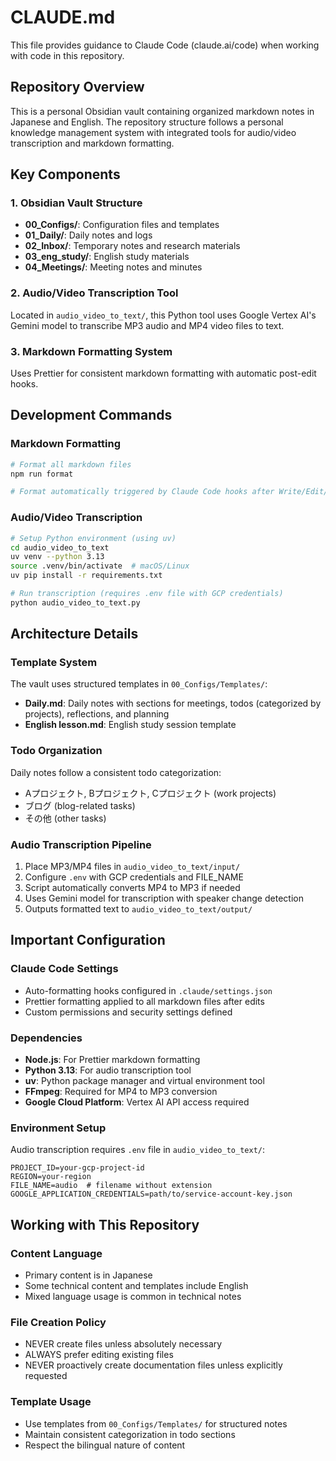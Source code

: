 # CLAUDE.md

This file provides guidance to Claude Code (claude.ai/code) when working with code in this repository.

## Repository Overview

This is a personal Obsidian vault containing organized markdown notes in Japanese and English. The repository structure follows a personal knowledge management system with integrated tools for audio/video transcription and markdown formatting.

## Key Components

### 1. Obsidian Vault Structure

- **00_Configs/**: Configuration files and templates
- **01_Daily/**: Daily notes and logs
- **02_Inbox/**: Temporary notes and research materials
- **03_eng_study/**: English study materials
- **04_Meetings/**: Meeting notes and minutes

### 2. Audio/Video Transcription Tool

Located in `audio_video_to_text/`, this Python tool uses Google Vertex AI's Gemini model to transcribe MP3 audio and MP4 video files to text.

### 3. Markdown Formatting System

Uses Prettier for consistent markdown formatting with automatic post-edit hooks.

## Development Commands

### Markdown Formatting

```bash
# Format all markdown files
npm run format

# Format automatically triggered by Claude Code hooks after Write/Edit/MultiEdit operations
```

### Audio/Video Transcription

```bash
# Setup Python environment (using uv)
cd audio_video_to_text
uv venv --python 3.13
source .venv/bin/activate  # macOS/Linux
uv pip install -r requirements.txt

# Run transcription (requires .env file with GCP credentials)
python audio_video_to_text.py
```

## Architecture Details

### Template System

The vault uses structured templates in `00_Configs/Templates/`:

- **Daily.md**: Daily notes with sections for meetings, todos (categorized by projects), reflections, and planning
- **English lesson.md**: English study session template

### Todo Organization

Daily notes follow a consistent todo categorization:

- Aプロジェクト, Bプロジェクト, Cプロジェクト (work projects)
- ブログ (blog-related tasks)
- その他 (other tasks)

### Audio Transcription Pipeline

1. Place MP3/MP4 files in `audio_video_to_text/input/`
2. Configure `.env` with GCP credentials and FILE_NAME
3. Script automatically converts MP4 to MP3 if needed
4. Uses Gemini model for transcription with speaker change detection
5. Outputs formatted text to `audio_video_to_text/output/`

## Important Configuration

### Claude Code Settings

- Auto-formatting hooks configured in `.claude/settings.json`
- Prettier formatting applied to all markdown files after edits
- Custom permissions and security settings defined

### Dependencies

- **Node.js**: For Prettier markdown formatting
- **Python 3.13**: For audio transcription tool
- **uv**: Python package manager and virtual environment tool
- **FFmpeg**: Required for MP4 to MP3 conversion
- **Google Cloud Platform**: Vertex AI API access required

### Environment Setup

Audio transcription requires `.env` file in `audio_video_to_text/`:

```env
PROJECT_ID=your-gcp-project-id
REGION=your-region
FILE_NAME=audio  # filename without extension
GOOGLE_APPLICATION_CREDENTIALS=path/to/service-account-key.json
```

## Working with This Repository

### Content Language

- Primary content is in Japanese
- Some technical content and templates include English
- Mixed language usage is common in technical notes

### File Creation Policy

- NEVER create files unless absolutely necessary
- ALWAYS prefer editing existing files
- NEVER proactively create documentation files unless explicitly requested

### Template Usage

- Use templates from `00_Configs/Templates/` for structured notes
- Maintain consistent categorization in todo sections
- Respect the bilingual nature of content
